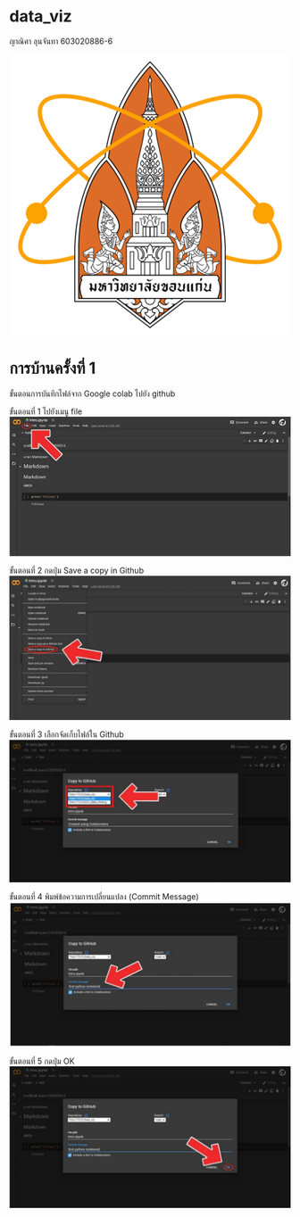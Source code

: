  # data_viz

ญาณิศา ลุนจันทา 603020886-6

![testing](6.png)

# การบ้านครั้งที่ 1 

ขั้นตอนการบันทึกไฟล์จาก Google colab ไปยัง github

 ขั้นตอนที่ 1 ไปยังเมนู file
![testing](1.png)

 ขั้นตอนที่ 2 กดปุ่ม Save a copy in Github
![testing](2.png)

 ขั้นตอนที่ 3 เลือกจัดเก็บไฟล์ใน Github
![testing](3.png)

 ขั้นตอนที่ 4 พิมพ์ข้อความการเปลี่ยนแปลง (Commit Message)
![testing](4.png)

 ขั้นตอนที่ 5 กดปุ่ม OK 
![testing](5.png)
